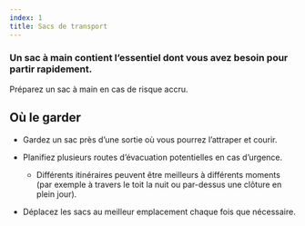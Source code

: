 ```yaml
---
index: 1
title: Sacs de transport
---
```

### Un sac à main contient l’essentiel dont vous avez besoin pour partir rapidement.

Préparez un sac à main en cas de risque accru.

## Où le garder

*   Gardez un sac près d’une sortie où vous pourrez l’attraper et courir.

*   Planifiez plusieurs routes d’évacuation potentielles en cas d’urgence.
    *   Différents itinéraires peuvent être meilleurs à différents moments (par exemple à travers le toit la nuit ou par-dessus une clôture en plein jour).
  * Déplacez les sacs au meilleur emplacement chaque fois que nécessaire.